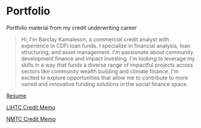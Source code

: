 # Portfolio
Portfolio material from my credit underwriting career

> Hi, I'm Barclay Kamaleson, a commercial credit analyst with experience in CDFI loan funds. I specialize in financial analysis, loan structuring, and asset management. I'm passionate about community development finance and impact investing. I'm looking to leverage my skills in a way that funds a diverse range of impactful projects across sectors like community wealth building and climate finance. I'm excited to explore opportunities that allow me to contribute to more varied and innovative funding solutions in the social finance space.

[Resume](https://github.com/bkamaleson/Portfolio/blob/517e2794b9dcb2c67a08fb7e99f9816328ade685/Barclay_Kamaleson%20(general)%20(1).pdf)

[LIHTC Credit Memo](https://bkamaleson.github.io/Portfolio/LIHTC%20Credit%20Memo%20[Redacted%20Sample]%20FINAL.html)

[NMTC Credit Memo](https://bkamaleson.github.io/Portfolio/NMTC%20Credit%20Memo%20[Redacted%20Sample].html)
